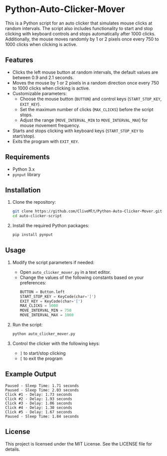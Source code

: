 # Python-Auto-Clicker-Mover
 
This is a Python script for an auto clicker that simulates mouse clicks at random intervals. The script also includes functionality to start and stop clicking with keyboard controls and stops automatically after 1000 clicks. Additionally, the mouse moves randomly by 1 or 2 pixels once every 750 to 1000 clicks when clicking is active.

## Features

- Clicks the left mouse button at random intervals, the default values are between 0.9 and 2.1 seconds.
- Moves the mouse by 1 or 2 pixels in a random direction once every 750 to 1000 clicks when clicking is active.
- Customizable parameters:
  - Choose the mouse button (`BUTTON`) and control keys (`START_STOP_KEY`, `EXIT_KEY`).
  - Set the maximum number of clicks (`MAX_CLICKS`) before the script stops.
  - Adjust the range (`MOVE_INTERVAL_MIN` to `MOVE_INTERVAL_MAX`) for mouse movement frequency.
- Starts and stops clicking with keyboard keys (`START_STOP_KEY` to start/stop).
- Exits the program with `EXIT_KEY`.

## Requirements

- Python 3.x
- `pynput` library

## Installation

1. Clone the repository:

    ```bash
    git clone https://github.com/CliveMlt/Python-Auto-Clicker-Mover.git
    cd auto-clicker-script
    ```

2. Install the required Python packages:

    ```bash
    pip install pynput
    ```

## Usage

1. Modify the script parameters if needed:
    - Open `auto_clicker_mover.py` in a text editor.
    - Change the values of the following constants based on your preferences:
      ```python
      BUTTON = Button.left
      START_STOP_KEY = KeyCode(char=']')
      EXIT_KEY = KeyCode(char='[')
      MAX_CLICKS = 5000
      MOVE_INTERVAL_MIN = 750
      MOVE_INTERVAL_MAX = 1000
      ```

2. Run the script:

    ```bash
    python auto_clicker_mover.py
    ```

3. Control the clicker with the following keys:
    - `]` to start/stop clicking
    - `[` to exit the program

## Example Output
    Paused - Sleep Time: 1.71 seconds
    Paused - Sleep Time: 2.03 seconds
    Click #1 - Delay: 1.73 seconds
    Click #2 - Delay: 1.93 seconds
    Click #3 - Delay: 1.06 seconds
    Click #4 - Delay: 1.30 seconds
    Click #5 - Delay: 1.67 seconds
    Paused - Sleep Time: 1.84 seconds
    
## License
This project is licensed under the MIT License. See the LICENSE file for details.
